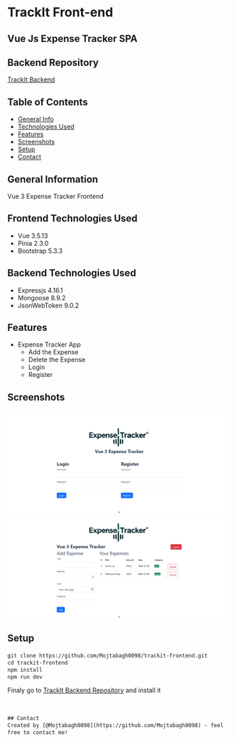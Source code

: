 # TrackIt Front-end

## Vue Js Expense Tracker SPA

## Backend Repository
[TrackIt Backend](https://github.com/Mojtabagh0098/trackit-backend)

## Table of Contents
* [General Info](#general-information)
* [Technologies Used](#technologies-used)
* [Features](#features)
* [Screenshots](#screenshots)
* [Setup](#setup)
* [Contact](#contact)


## General Information
Vue 3 Expense Tracker Frontend


## Frontend Technologies Used
- Vue            3.5.13
- Pinia          2.3.0
- Bootstrap      5.3.3


## Backend Technologies Used
- Expressjs      4.16.1
- Mongoose       8.9.2
- JsonWebToken   9.0.2

## Features
- Expense Tracker App
    - Add the Expense
    - Delete the Expense
    - Login
    - Register


## Screenshots
![Todo Page screenshot](./public/images/screenshots/Screenshot%202024-12-27%20at%2000-32-14%20Vite%20App.png)
![Todo Page screenshot](./public/images/screenshots/Screenshot%202024-12-27%20at%2000-35-35%20Vite%20App.png)




## Setup

```
git clone https://github.com/Mojtabagh0098/trackit-frontend.git
cd trackit-frontend
npm install
npm run dev
```
Finaly go to [TrackIt Backend Repository](https://github.com/Mojtabagh0098/trackit-backend) and install it

```


## Contact
Created by [@Mojtabagh0098](https://github.com/Mojtabagh0098) - feel free to contact me!
